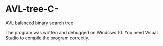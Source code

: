 # AVL-tree-C-
AVL balanced binary search tree

The program was written and debugged on Windows 10.
You need Visual Studio to compile the program correctly.
